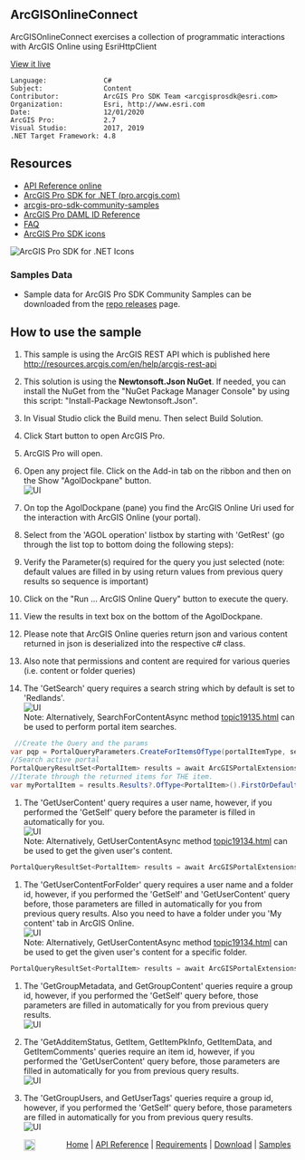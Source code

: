 ## ArcGISOnlineConnect

<!-- TODO: Write a brief abstract explaining this sample -->
 ArcGISOnlineConnect exercises a collection of programmatic interactions with ArcGIS Online using EsriHttpClient  
   


<a href="http://pro.arcgis.com/en/pro-app/sdk/" target="_blank">View it live</a>

<!-- TODO: Fill this section below with metadata about this sample-->
```
Language:              C#
Subject:               Content
Contributor:           ArcGIS Pro SDK Team <arcgisprosdk@esri.com>
Organization:          Esri, http://www.esri.com
Date:                  12/01/2020
ArcGIS Pro:            2.7
Visual Studio:         2017, 2019
.NET Target Framework: 4.8
```

## Resources

* [API Reference online](https://pro.arcgis.com/en/pro-app/sdk/api-reference)
* <a href="https://pro.arcgis.com/en/pro-app/sdk/" target="_blank">ArcGIS Pro SDK for .NET (pro.arcgis.com)</a>
* [arcgis-pro-sdk-community-samples](https://github.com/Esri/arcgis-pro-sdk-community-samples)
* [ArcGIS Pro DAML ID Reference](https://github.com/Esri/arcgis-pro-sdk/wiki/ArcGIS-Pro-DAML-ID-Reference)
* [FAQ](https://github.com/Esri/arcgis-pro-sdk/wiki/FAQ)
* [ArcGIS Pro SDK icons](https://github.com/Esri/arcgis-pro-sdk/releases/tag/2.4.0.19948)

![ArcGIS Pro SDK for .NET Icons](https://Esri.github.io/arcgis-pro-sdk/images/Home/Image-of-icons.png  "ArcGIS Pro SDK Icons")

### Samples Data

* Sample data for ArcGIS Pro SDK Community Samples can be downloaded from the [repo releases](https://github.com/Esri/arcgis-pro-sdk-community-samples/releases) page.  

## How to use the sample
<!-- TODO: Explain how this sample can be used. To use images in this section, create the image file in your sample project's screenshots folder. Use relative url to link to this image using this syntax: ![My sample Image](FacePage/SampleImage.png) -->
 1. This sample is using the ArcGIS REST API which is published here http://resources.arcgis.com/en/help/arcgis-rest-api    
 1. This solution is using the **Newtonsoft.Json NuGet**.  If needed, you can install the NuGet from the "NuGet Package Manager Console" by using this script: "Install-Package Newtonsoft.Json".  
 1. In Visual Studio click the Build menu. Then select Build Solution.  
 1. Click Start button to open ArcGIS Pro.  
 1. ArcGIS Pro will open.   
 1. Open any project file. Click on the Add-in tab on the ribbon and then on the Show "AgolDockpane" button.  
 ![UI](Screenshot/AgolInterface.png)    
  
 1. On top the AgolDockpane (pane) you find the ArcGIS Online Uri used for the interaction with ArcGIS Online (your portal).  
 1. Select from the 'AGOL operation' listbox by starting with 'GetRest' (go through the list top to bottom doing the following steps):  
 1. Verify the Parameter(s) required for the query you just selected (note: default values are filled in by using return values from previous query results so sequence is important)  
 1. Click on the "Run ... ArcGIS Online Query" button to execute the query.  
 1. View the results in text box on the bottom of the AgolDockpane.    
 1. Please note that ArcGIS Online queries return json and various content returned in json is deserialized into the respective c# class.  
 1. Also note that permissions and content are required for various queries (i.e. content or folder queries)  
 1. The 'GetSearch' query requires a search string which by default is set to 'Redlands'.   
 ![UI](Screenshot/Query1.png)   
 Note: Alternatively, SearchForContentAsync method [topic19135.html](http://pro.arcgis.com/en/pro-app/sdk/api-reference/#topic19135.html) can be used to perform portal item searches.   
 ```cs
  //Create the Query and the params
var pqp = PortalQueryParameters.CreateForItemsOfType(portalItemType, searchString); //overloaded
 //Search active portal
 PortalQueryResultSet<PortalItem> results = await ArcGISPortalExtensions.SearchForContentAsync(portal, pqp);
 //Iterate through the returned items for THE item.
 var myPortalItem = results.Results?.OfType<PortalItem>().FirstOrDefault();
 ```
 1. The 'GetUserContent' query requires a user name, however, if you performed the 'GetSelf' query before the parameter is filled in automatically for you.    
 ![UI](Screenshot/Query2.png)    
 Note: Alternatively, GetUserContentAsync method [topic19134.html](http://pro.arcgis.com/en/pro-app/sdk/api-reference/#topic19134.html) can be used to get the given user's content.  
 ```cs
 PortalQueryResultSet<PortalItem> results = await ArcGISPortalExtensions.GetUserContentAsync(portal, username);
 ```
 1. The 'GetUserContentForFolder' query requires a user name and a folder id, however, if you performed the 'GetSelf' and 'GetUserContent' query before, those parameters are filled in automatically for you from previous query results.  Also you need to have a folder under you 'My content' tab in ArcGIS Online.    
 ![UI](Screenshot/Query3.png)    
 Note: Alternatively, GetUserContentAsync method [topic19134.html](http://pro.arcgis.com/en/pro-app/sdk/api-reference/#topic19134.html) can be used to get the given user's content for a specific folder.  
 ```cs
 PortalQueryResultSet<PortalItem> results = await ArcGISPortalExtensions.GetUserContentAsync(portal, username, folderID);
 ```
 1. The 'GetGroupMetadata, and GetGroupContent' queries require a group id, however, if you performed the 'GetSelf' query before, those parameters are filled in automatically for you from previous query results.    
 ![UI](Screenshot/Query4.png)    
  
 1. The 'GetAdditemStatus, GetItem, GetItemPkInfo, GetItemData, and GetItemComments' queries require an item id, however, if you performed the 'GetUserContent' query before, those parameters are filled in automatically for you from previous query results.     
 ![UI](Screenshot/Query5.png)     
  
 1. The 'GetGroupUsers, and GetUserTags' queries require a group id, however, if you performed the 'GetSelf' query before, those parameters are filled in automatically for you from previous query results.    
 ![UI](Screenshot/Query6.png)   
   


<!-- End -->

&nbsp;&nbsp;&nbsp;&nbsp;&nbsp;&nbsp;<img src="https://esri.github.io/arcgis-pro-sdk/images/ArcGISPro.png"  alt="ArcGIS Pro SDK for Microsoft .NET Framework" height = "20" width = "20" align="top"  >
&nbsp;&nbsp;&nbsp;&nbsp;&nbsp;&nbsp;&nbsp;&nbsp;&nbsp;&nbsp;&nbsp;&nbsp;
[Home](https://github.com/Esri/arcgis-pro-sdk/wiki) | <a href="https://pro.arcgis.com/en/pro-app/sdk/api-reference" target="_blank">API Reference</a> | [Requirements](https://github.com/Esri/arcgis-pro-sdk/wiki#requirements) | [Download](https://github.com/Esri/arcgis-pro-sdk/wiki#installing-arcgis-pro-sdk-for-net) | <a href="https://github.com/esri/arcgis-pro-sdk-community-samples" target="_blank">Samples</a>
